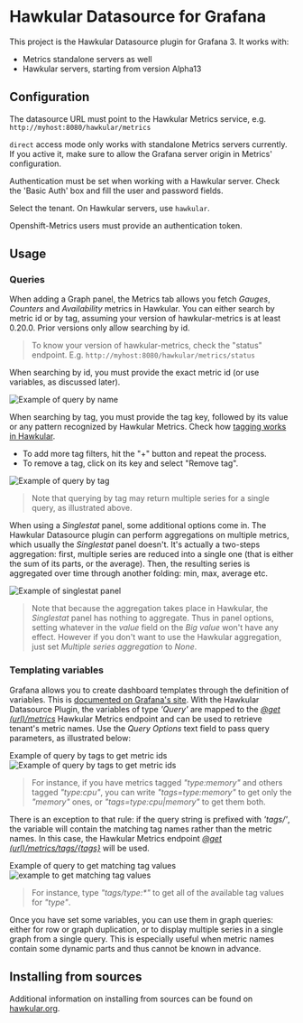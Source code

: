 # Hawkular Datasource for Grafana

This project is the Hawkular Datasource plugin for Grafana 3. It works with:

* Metrics standalone servers as well
* Hawkular servers, starting from version Alpha13

## Configuration

The datasource URL must point to the Hawkular Metrics service, e.g. `http://myhost:8080/hawkular/metrics`

`direct` access mode only works with standalone Metrics servers currently. If you active it, make sure to allow
the Grafana server origin in Metrics' configuration.

Authentication must be set when working with a Hawkular server. Check the 'Basic Auth' box and fill the user and password fields.

Select the tenant. On Hawkular servers, use `hawkular`.

Openshift-Metrics users must provide an authentication token.

## Usage

### Queries

When adding a Graph panel, the Metrics tab allows you fetch _Gauges_, _Counters_ and _Availability_ metrics in Hawkular. You can either search by metric id or by tag, assuming your version of hawkular-metrics is at least 0.20.0. Prior versions only allow searching by id.

> To know your version of hawkular-metrics, check the "status" endpoint. E.g. `http://myhost:8080/hawkular/metrics/status`

When searching by id, you must provide the exact metric id (or use variables, as discussed later).

![Example of query by name](https://raw.githubusercontent.com/hawkular/hawkular-grafana-datasource/master/docs/images/search-by-name.png)

When searching by tag, you must provide the tag key, followed by its value or any pattern recognized by Hawkular Metrics. Check how [tagging works in Hawkular](http://www.hawkular.org/hawkular-metrics/docs/user-guide/#_tag_filtering).

- To add more tag filters, hit the "+" button and repeat the process.
- To remove a tag, click on its key and select "Remove tag".

![Example of query by tag](https://raw.githubusercontent.com/hawkular/hawkular-grafana-datasource/master/docs/images/search-by-tag.png)

> Note that querying by tag may return multiple series for a single query, as illustrated above.

When using a _Singlestat_ panel, some additional options come in. The Hawkular Datasource plugin can perform aggregations on multiple metrics, which usually the _Singlestat_ panel doesn't. It's actually a two-steps aggregation: first, multiple series are reduced into a single one (that is either the sum of its parts, or the average). Then, the resulting series is aggregated over time through another folding: min, max, average etc.

![Example of singlestat panel](https://raw.githubusercontent.com/hawkular/hawkular-grafana-datasource/master/docs/images/single-stats-aggreg.png)

> Note that because the aggregation takes place in Hawkular, the _Singlestat_ panel has nothing to aggregate. Thus in panel options, setting whatever in the _value_ field on the _Big value_ won't have any effect. However if you don't want to use the Hawkular aggregation, just set _Multiple series aggregation_ to _None_.

### Templating variables

Grafana allows you to create dashboard templates through the definition of variables.
This is [documented on Grafana's site](http://docs.grafana.org/reference/templating/).
With the Hawkular Datasource Plugin, the variables of type _'Query'_ are mapped to
the [_@get (url)/metrics_](http://www.hawkular.org/docs/rest/rest-metrics.html#GET__metrics)
Hawkular Metrics endpoint and can be used to retrieve tenant's metric names. Use the _Query Options_ text field to pass query parameters, as illustrated below:

Example of query by tags to get metric ids
![Example of query by tags to get metric ids](https://raw.githubusercontent.com/hawkular/hawkular-grafana-datasource/master/docs/images/query-for-metrics.png)

> For instance, if you have metrics tagged _"type:memory"_ and others tagged _"type:cpu"_, you can write _"tags=type:memory"_ to get only the _"memory"_ ones, or _"tags=type:cpu|memory"_ to get them both.

There is an exception to that rule: if the query string is prefixed with _'tags/'_, the variable will contain the matching
tag names rather than the metric names. In this case, the Hawkular Metrics endpoint [_@get (url)/metrics/tags/{tags}_](http://www.hawkular.org/docs/rest/rest-metrics.html#GET__metrics_tags__tags) will be used.

Example of query to get matching tag values
![example to get matching tag values](https://raw.githubusercontent.com/hawkular/hawkular-grafana-datasource/master/docs/images/query-for-tags.png)

> For instance, type _"tags/type:*"_ to get all of the available tag values for _"type"_.

Once you have set some variables, you can use them in graph queries: either for row or graph duplication, or to display multiple series in a single graph from a single query. This is especially useful when metric names contain some dynamic parts and thus cannot be known in advance.

## Installing from sources

Additional information on installing from sources can be found on [hawkular.org](http://www.hawkular.org/hawkular-clients/grafana/docs/quickstart-guide/).
